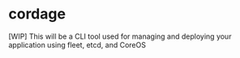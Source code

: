 cordage
=======

[WIP] This will be a CLI tool used for managing and deploying your application using fleet, etcd, and CoreOS
